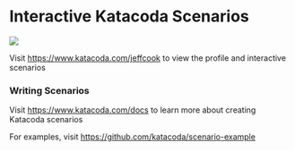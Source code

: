 # Interactive Katacoda Scenarios

[![](http://shields.katacoda.com/katacoda/jeffcook/count.svg)](https://www.katacoda.com/jeffcook "Get your profile on Katacoda.com")

Visit https://www.katacoda.com/jeffcook to view the profile and interactive scenarios

### Writing Scenarios
Visit https://www.katacoda.com/docs to learn more about creating Katacoda scenarios

For examples, visit https://github.com/katacoda/scenario-example
